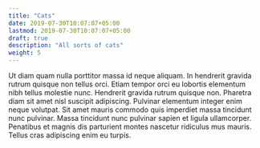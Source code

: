 ```yaml
---
title: "Cats"
date: 2019-07-30T10:07:07+05:00
lastmod: 2019-07-30T10:07:07+05:00
draft: true
description: "All sorts of cats"
weight: 5
---
```


Ut diam quam nulla porttitor massa id neque aliquam. In hendrerit gravida rutrum quisque non tellus orci. Etiam tempor orci eu lobortis elementum nibh tellus molestie nunc. Hendrerit gravida rutrum quisque non. Pharetra diam sit amet nisl suscipit adipiscing. Pulvinar elementum integer enim neque volutpat. Sit amet mauris commodo quis imperdiet massa tincidunt nunc pulvinar. Massa tincidunt nunc pulvinar sapien et ligula ullamcorper. Penatibus et magnis dis parturient montes nascetur ridiculus mus mauris. Tellus cras adipiscing enim eu turpis.
